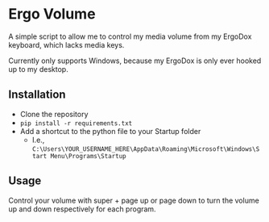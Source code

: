# Ergo Volume

A simple script to allow me to control my media volume from my ErgoDox keyboard,
which lacks media keys.

Currently only supports Windows, because my ErgoDox is only ever hooked up to my
desktop.

## Installation

* Clone the repository
* `pip install -r requirements.txt`
* Add a shortcut to the python file to your Startup folder
  * I.e., `C:\Users\YOUR_USERNAME_HERE\AppData\Roaming\Microsoft\Windows\Start
    Menu\Programs\Startup`

## Usage

Control your volume with super + page up or page down to turn the volume up and
down respectively for each program.
